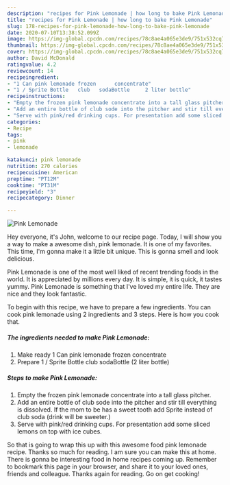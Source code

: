 ```yaml
---
description: "recipes for Pink Lemonade | how long to bake Pink Lemonade"
title: "recipes for Pink Lemonade | how long to bake Pink Lemonade"
slug: 178-recipes-for-pink-lemonade-how-long-to-bake-pink-lemonade
date: 2020-07-10T13:38:52.099Z
image: https://img-global.cpcdn.com/recipes/78c8ae4a065e3de9/751x532cq70/pink-lemonade-recipe-main-photo.jpg
thumbnail: https://img-global.cpcdn.com/recipes/78c8ae4a065e3de9/751x532cq70/pink-lemonade-recipe-main-photo.jpg
cover: https://img-global.cpcdn.com/recipes/78c8ae4a065e3de9/751x532cq70/pink-lemonade-recipe-main-photo.jpg
author: David McDonald
ratingvalue: 4.2
reviewcount: 14
recipeingredient:
- "1 Can pink lemonade frozen      concentrate"
- "1 / Sprite Bottle   club   sodaBottle     2 liter bottle"
recipeinstructions:
- "Empty the frozen pink lemonade concentrate into a tall glass pitcher."
- "Add an entire bottle of club sode into the pitcher and stir till everything is dissolved. If the mom to be has a sweet tooth add Sprite instead of club soda (drink will be sweeter.)"
- "Serve with pink/red drinking cups. For presentation add some sliced lemons on top with ice cubes."
categories:
- Recipe
tags:
- pink
- lemonade

katakunci: pink lemonade 
nutrition: 270 calories
recipecuisine: American
preptime: "PT12M"
cooktime: "PT31M"
recipeyield: "3"
recipecategory: Dinner

---
```



![Pink Lemonade](https://img-global.cpcdn.com/recipes/78c8ae4a065e3de9/751x532cq70/pink-lemonade-recipe-main-photo.jpg)

Hey everyone, it's John, welcome to our recipe page. Today, I will show you a way to make a awesome dish, pink lemonade. It is one of my favorites. This time, I'm gonna make it a little bit unique. This is gonna smell and look delicious.



Pink Lemonade is one of the most well liked of recent trending foods in the world. It is appreciated by millions every day. It is simple, it is quick, it tastes yummy. Pink Lemonade is something that I've loved my entire life. They are nice and they look fantastic.


To begin with this recipe, we have to prepare a few ingredients. You can cook pink lemonade using 2 ingredients and 3 steps. Here is how you cook that.

<!--inarticleads1-->

##### The ingredients needed to make Pink Lemonade:

1. Make ready 1 Can pink lemonade frozen      concentrate
1. Prepare 1 / Sprite Bottle   club   sodaBottle     (2 liter bottle)




<!--inarticleads2-->

##### Steps to make Pink Lemonade:

1. Empty the frozen pink lemonade concentrate into a tall glass pitcher.
1. Add an entire bottle of club sode into the pitcher and stir till everything is dissolved. If the mom to be has a sweet tooth add Sprite instead of club soda (drink will be sweeter.)
1. Serve with pink/red drinking cups. For presentation add some sliced lemons on top with ice cubes.




So that is going to wrap this up with this awesome food pink lemonade recipe. Thanks so much for reading. I am sure you can make this at home. There is gonna be interesting food in home recipes coming up. Remember to bookmark this page in your browser, and share it to your loved ones, friends and colleague. Thanks again for reading. Go on get cooking!
